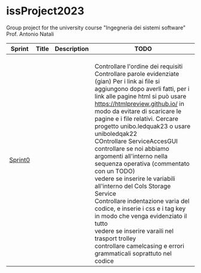 # issProject2023
Group project for the university course "Ingegneria dei sistemi software" Prof. Antonio Natali

| Sprint              | Title | Description | TODO                                                                                                                                                                                                                                                                                                                                                                                                                                                                                                                                                                                                                                                                                                                                                                                                  |
|---------------------|-------|-------------|-------------------------------------------------------------------------------------------------------------------------------------------------------------------------------------------------------------------------------------------------------------------------------------------------------------------------------------------------------------------------------------------------------------------------------------------------------------------------------------------------------------------------------------------------------------------------------------------------------------------------------------------------------------------------------------------------------------------------------------------------------------------------------------------------------|
| [Sprint0](Sprint0/) |       |             | <br/>Controllare l'ordine dei requisiti<br/>Controllare parole evidenziate (gian) Per i link ai file si aggiungono dopo averli fatti, per i link alle pagine html si può usare https://htmlpreview.github.io/ in modo da evitare di scaricare le pagine e i file relativi. Cercare progetto unibo.ledquak23 o usare uniboledqak22<br/> COntrollare ServiceAccesGUI<br/> controllare se noi abbiamo argomenti all'interno nella sequenza operativa (commentato con un TODO)<br/> vedere se inserire le variabili all'interno del Cols Storage Service<br/>Controllare indentazione varia del codice, e inserie i css e i tag key in modo che venga evidenziato il tutto <br/> vedere se inserire varaili nel trasport trolley<br/> controllare camelcasing e errori grammaticali soprattuto nel codice |